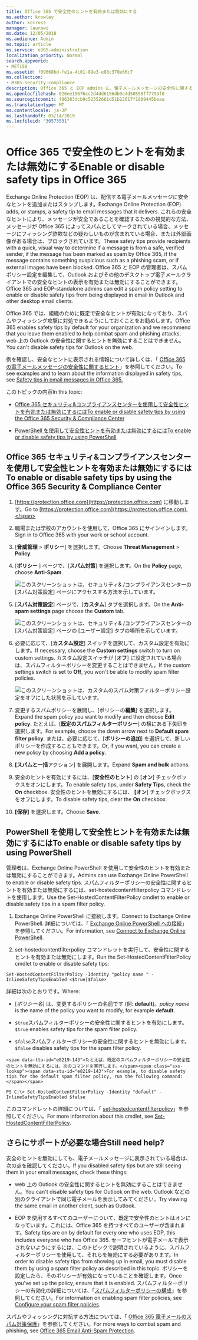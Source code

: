 ```yaml
---
title: Office 365 で安全性のヒントを有効または無効にする
ms.author: krowley
author: kccross
manager: laurawi
ms.date: 12/05/2018
ms.audience: Admin
ms.topic: article
ms.service: o365-administration
localization_priority: Normal
search.appverid:
- MET150
ms.assetid: f09668bd-fe1a-4c01-89e3-e88c370e66c7
ms.collection:
- M365-security-compliance
description: Office 365 と EOP admins に、電子メールメッセージの安全性に関するヒントを有効または無効にする方法を伝えます。
ms.openlocfilehash: 020ee15676cc2d4dd6156db9e4d50558ff7793f0
ms.sourcegitcommit: f86383dcb9c52352661d51b22617f1809445beaa
ms.translationtype: MT
ms.contentlocale: ja-JP
ms.lasthandoff: 03/14/2019
ms.locfileid: "30573531"
---
```

# <a name="enable-or-disable-safety-tips-in-office-365"></a><span data-ttu-id="e8219-103">Office 365 で安全性のヒントを有効または無効にする</span><span class="sxs-lookup"><span data-stu-id="e8219-103">Enable or disable safety tips in Office 365</span></span>

<span data-ttu-id="e8219-104">Exchange Online Protection (EOP) は、配信する電子メールメッセージに安全なヒントを追加またはスタンプします。</span><span class="sxs-lookup"><span data-stu-id="e8219-104">Exchange Online Protection (EOP) adds, or stamps, a safety tip to email messages that it delivers.</span></span> <span data-ttu-id="e8219-105">これらの安全なヒントにより、メッセージが安全であることを確認するための視覚的な方法、メッセージが Office 365 によってスパムとしてマークされている場合、メッセージにフィッシング詐欺などの疑わしいものが含まれている場合、または外部画像がある場合は、ブロックされています。</span><span class="sxs-lookup"><span data-stu-id="e8219-105">These safety tips provide recipients with a quick, visual way to determine if a message is from a safe, verified sender, if the message has been marked as spam by Office 365, if the message contains something suspicious such as a phishing scam, or if external images have been blocked.</span></span> <span data-ttu-id="e8219-106">Office 365 と EOP の管理者は、スパムポリシー設定を編集して、Outlook およびその他のデスクトップ電子メールクライアントでの安全なヒントの表示を有効または無効にすることができます。</span><span class="sxs-lookup"><span data-stu-id="e8219-106">Office 365 and EOP-standalone admins can edit a spam policy setting to enable or disable safety tips from being displayed in email in Outlook and other desktop email clients.</span></span> 
  
<span data-ttu-id="e8219-107">Office 365 では、組織のために既定で安全なヒントが有効になっており、スパムやフィッシング攻撃に対処できるようにしておくことをお勧めします。</span><span class="sxs-lookup"><span data-stu-id="e8219-107">Office 365 enables safety tips by default for your organization and we recommend that you leave them enabled to help combat spam and phishing attacks.</span></span> <span data-ttu-id="e8219-108">web 上の Outlook の安全性に関するヒントを無効にすることはできません。</span><span class="sxs-lookup"><span data-stu-id="e8219-108">You can't disable safety tips for Outlook on the web.</span></span>
  
<span data-ttu-id="e8219-109">例を確認し、安全なヒントに表示される情報について詳しくは、「 [Office 365 の電子メールメッセージの安全性に関するヒント](safety-tips-in-office-365.md)」を参照してください。</span><span class="sxs-lookup"><span data-stu-id="e8219-109">To see examples and to learn about the information displayed in safety tips, see [Safety tips in email messages in Office 365.](safety-tips-in-office-365.md)</span></span>
  
<span data-ttu-id="e8219-110">このトピックの内容</span><span class="sxs-lookup"><span data-stu-id="e8219-110">In this topic:</span></span>
  
- [<span data-ttu-id="e8219-111">Office 365 セキュリティ&amp;コンプライアンスセンターを使用して安全性ヒントを有効または無効にするには</span><span class="sxs-lookup"><span data-stu-id="e8219-111">To enable or disable safety tips by using the Office 365 Security &amp; Compliance Center</span></span>](enable-or-disable-safety-tips.md#SandCCsafetytip)
    
- [<span data-ttu-id="e8219-112">PowerShell を使用して安全性ヒントを有効または無効にするには</span><span class="sxs-lookup"><span data-stu-id="e8219-112">To enable or disable safety tips by using PowerShell</span></span>](enable-or-disable-safety-tips.md#pshellsafetytip)
    
## <a name="to-enable-or-disable-safety-tips-by-using-the-office-365-security-amp-compliance-center"></a><span data-ttu-id="e8219-113">Office 365 セキュリティ&amp;コンプライアンスセンターを使用して安全性ヒントを有効または無効にするには</span><span class="sxs-lookup"><span data-stu-id="e8219-113">To enable or disable safety tips by using the Office 365 Security &amp; Compliance Center</span></span>
<span data-ttu-id="e8219-114"><a name="SandCCsafetytip"> </a></span><span class="sxs-lookup"><span data-stu-id="e8219-114"></span></span>

1. <span data-ttu-id="e8219-115">[https://protection.office.com](https://protection.office.com) に移動します。</span><span class="sxs-lookup"><span data-stu-id="e8219-115">Go to [https://protection.office.com](https://protection.office.com).</span></span>
    
2. <span data-ttu-id="e8219-116">職場または学校のアカウントを使用して、Office 365 にサインインします。</span><span class="sxs-lookup"><span data-stu-id="e8219-116">Sign in to Office 365 with your work or school account.</span></span>
    
3. <span data-ttu-id="e8219-117">[**脅威管理** \> **ポリシー**] を選択します。</span><span class="sxs-lookup"><span data-stu-id="e8219-117">Choose **Threat Management** \> **Policy**.</span></span> 
    
4. <span data-ttu-id="e8219-118">[**ポリシー** ] ページで、[**スパム対策**] を選択します。</span><span class="sxs-lookup"><span data-stu-id="e8219-118">On the **Policy** page, choose **Anti-Spam**.</span></span>
    
    ![このスクリーンショットは、セキュリティ&amp; /コンプライアンスセンターの [スパム対策設定] ページにアクセスする方法を示しています。](media/b8eb2ee3-2eb1-4ea2-b138-f6d7fb2e23de.png)
  
5. <span data-ttu-id="e8219-120">[**スパム対策設定**] ページで、[**カスタム**] タブを選択します。</span><span class="sxs-lookup"><span data-stu-id="e8219-120">On the **Anti-spam settings** page choose the **Custom** tab.</span></span> 
    
    ![このスクリーンショットは、セキュリティ&amp; /コンプライアンスセンターの [スパム対策設定] ページの [ユーザー設定] タブの場所を示しています。](media/1d688d23-e6f3-4de5-84a7-e8ce31786193.png)
  
6. <span data-ttu-id="e8219-122">必要に応じて、[**カスタム設定**] スイッチを選択して、カスタム設定を有効にします。</span><span class="sxs-lookup"><span data-stu-id="e8219-122">If necessary, choose the **Custom settings** switch to turn on custom settings.</span></span> <span data-ttu-id="e8219-123">カスタム設定スイッチが [**オフ**] に設定されている場合は、スパムフィルターポリシーを変更することはできません。</span><span class="sxs-lookup"><span data-stu-id="e8219-123">If the custom settings switch is set to **Off**, you won't be able to modify spam filter policies.</span></span>
    
    ![このスクリーンショットは、カスタムのスパム対策フィルターポリシー設定をオフにした状態を示しています。](media/94f900ad-b556-4a31-a3ac-acfcd72e71b8.png)
  
7. <span data-ttu-id="e8219-125">変更するスパムポリシーを展開し、[ポリシーの**編集**] を選択します。</span><span class="sxs-lookup"><span data-stu-id="e8219-125">Expand the spam policy you want to modify and then choose **Edit policy**.</span></span> <span data-ttu-id="e8219-126">たとえば、[**既定のスパムフィルターポリシー**] の横にある下矢印を選択します。</span><span class="sxs-lookup"><span data-stu-id="e8219-126">For example, choose the down arrow next to **Default spam filter policy**.</span></span> <span data-ttu-id="e8219-127">または、必要に応じて、[**ポリシーの追加**] を選択して、新しいポリシーを作成することもできます。</span><span class="sxs-lookup"><span data-stu-id="e8219-127">Or, if you want, you can create a new policy by choosing **Add a policy**.</span></span>
    
8. <span data-ttu-id="e8219-128">**[スパムと一括**アクション] を展開します。</span><span class="sxs-lookup"><span data-stu-id="e8219-128">Expand **Spam and bulk** actions.</span></span> 
    
9. <span data-ttu-id="e8219-129">安全のヒントを有効にするには、[**安全性のヒント**] の [**オン**] チェックボックスをオンにします。</span><span class="sxs-lookup"><span data-stu-id="e8219-129">To enable safety tips, under **Safety Tips**, check the **On** checkbox.</span></span> <span data-ttu-id="e8219-130">安全性のヒントを無効にするには、 **[オン**] チェックボックスをオフにします。</span><span class="sxs-lookup"><span data-stu-id="e8219-130">To disable safety tips, clear the **On** checkbox.</span></span> 
    
10. <span data-ttu-id="e8219-131">**[保存]** を選択します。</span><span class="sxs-lookup"><span data-stu-id="e8219-131">Choose **Save**.</span></span>
    
## <a name="to-enable-or-disable-safety-tips-by-using-powershell"></a><span data-ttu-id="e8219-132">PowerShell を使用して安全性ヒントを有効または無効にするには</span><span class="sxs-lookup"><span data-stu-id="e8219-132">To enable or disable safety tips by using PowerShell</span></span>
<span data-ttu-id="e8219-133"><a name="pshellsafetytip"> </a></span><span class="sxs-lookup"><span data-stu-id="e8219-133"></span></span>

<span data-ttu-id="e8219-134">管理者は、Exchange Online PowerShell を使用して安全性のヒントを有効または無効にすることができます。</span><span class="sxs-lookup"><span data-stu-id="e8219-134">Admins can use Exchange Online PowerShell to enable or disable safety tips.</span></span> <span data-ttu-id="e8219-135">スパムフィルターポリシーの安全性に関するヒントを有効または無効にするには、set-hostedcontentfilterpolicy コマンドレットを使用します。</span><span class="sxs-lookup"><span data-stu-id="e8219-135">Use the Set-HostedContentFilterPolicy cmdlet to enable or disable safety tips in a spam filter policy.</span></span>
  
1. <span data-ttu-id="e8219-136">Exchange Online PowerShell に接続します。</span><span class="sxs-lookup"><span data-stu-id="e8219-136">Connect to Exchange Online PowerShell.</span></span> <span data-ttu-id="e8219-137">詳細については、「 [Exchange Online PowerShell への接続](http://go.microsoft.com/fwlink/p/?LinkId=396554)」を参照してください。</span><span class="sxs-lookup"><span data-stu-id="e8219-137">For information, see [Connect to Exchange Online PowerShell](http://go.microsoft.com/fwlink/p/?LinkId=396554).</span></span>
    
2. <span data-ttu-id="e8219-138">set-hostedcontentfilterpolicy コマンドレットを実行して、安全性に関するヒントを有効または無効にします。</span><span class="sxs-lookup"><span data-stu-id="e8219-138">Run the Set-HostedContentFilterPolicy cmdlet to enable or disable safety tips:</span></span>
    
  ```
  Set-HostedContentFilterPolicy -Identity "policy name " -InlineSafetyTipsEnabled <$true|$false>
  ```

<span data-ttu-id="e8219-139">詳細は次のとおりです。</span><span class="sxs-lookup"><span data-stu-id="e8219-139">Where:</span></span>
    
  -  <span data-ttu-id="e8219-140">[*ポリシー名*] は、変更するポリシーの名前です (例: **default**)。</span><span class="sxs-lookup"><span data-stu-id="e8219-140">*policy name*  is the name of the policy you want to modify, for example **default**.</span></span>
    
  -  <span data-ttu-id="e8219-141">`$true`スパムフィルターポリシーの安全性に関するヒントを有効にします。</span><span class="sxs-lookup"><span data-stu-id="e8219-141">`$true` enables safety tips for the spam filter policy.</span></span> 
    
  -  <span data-ttu-id="e8219-142">`$false`スパムフィルターポリシーの安全性に関するヒントを無効にします。</span><span class="sxs-lookup"><span data-stu-id="e8219-142">`$false` disables safety tips for the spam filter policy.</span></span> 
    
    <span data-ttu-id="e8219-143">たとえば、既定のスパムフィルターポリシーの安全性のヒントを無効にするには、次のコマンドを実行します。</span><span class="sxs-lookup"><span data-stu-id="e8219-143">For example, to disable safety tips for the default spam filter policy, run the following command:</span></span>
    
  ```
  PS C:\> Set-HostedContentFilterPolicy -Identity "default" -InlineSafetyTipsEnabled $false
  ```

<span data-ttu-id="e8219-144">このコマンドレットの詳細については、「 [set-hostedcontentfilterpolicy](https://technet.microsoft.com/library/jj200781.aspx)」を参照してください。</span><span class="sxs-lookup"><span data-stu-id="e8219-144">For more information about this cmdlet, see [Set-HostedContentFilterPolicy](https://technet.microsoft.com/library/jj200781.aspx).</span></span>
    
## <a name="still-need-help"></a><span data-ttu-id="e8219-145">さらにサポートが必要な場合</span><span class="sxs-lookup"><span data-stu-id="e8219-145">Still need help?</span></span>
<span data-ttu-id="e8219-146"><a name="pshellsafetytip"> </a></span><span class="sxs-lookup"><span data-stu-id="e8219-146"></span></span>

<span data-ttu-id="e8219-147">安全のヒントを無効にしても、電子メールメッセージに表示されている場合は、次の点を確認してください。</span><span class="sxs-lookup"><span data-stu-id="e8219-147">If you disabled safety tips but are still seeing them in your email messages, check these things:</span></span>
  
- <span data-ttu-id="e8219-148">web 上の Outlook の安全性に関するヒントを無効にすることはできません。</span><span class="sxs-lookup"><span data-stu-id="e8219-148">You can't disable safety tips for Outlook on the web.</span></span> <span data-ttu-id="e8219-149">Outlook などの別のクライアントで同じ電子メールを表示してみてください。</span><span class="sxs-lookup"><span data-stu-id="e8219-149">Try viewing the same email in another client, such as Outlook.</span></span>
    
- <span data-ttu-id="e8219-150">EOP を使用するすべてのユーザーについて、既定で安全性のヒントはオンになっています。これには、Office 365 を持つすべてのユーザーが含まれます。</span><span class="sxs-lookup"><span data-stu-id="e8219-150">Safety tips are on by default for every one who uses EOP, this includes everyone who has Office 365.</span></span> <span data-ttu-id="e8219-151">セーフヒントが電子メールで表示されないようにするには、このトピックで説明されているように、スパムフィルターポリシーを使用して、それらを無効にする必要があります。</span><span class="sxs-lookup"><span data-stu-id="e8219-151">In order to disable safety tips from showing up in email, you must disable them by using a spam filter policy as described in this topic.</span></span> <span data-ttu-id="e8219-152">ポリシーを設定したら、そのポリシーが有効になっていることを確認します。</span><span class="sxs-lookup"><span data-stu-id="e8219-152">Once you've set up the policy, ensure that it is enabled.</span></span> <span data-ttu-id="e8219-153">スパムフィルターポリシーの有効化の詳細については、「[スパムフィルターポリシーの構成](https://technet.microsoft.com/library/jj200684.aspx)」を参照してください。</span><span class="sxs-lookup"><span data-stu-id="e8219-153">For information on enabling spam filter policies, see [Configure your spam filter policies](https://technet.microsoft.com/library/jj200684.aspx).</span></span>
    
<span data-ttu-id="e8219-154">スパムやフィッシングに対抗する方法については、「 [Office 365 電子メールのスパム対策保護](anti-spam-protection.md)」を参照してください。</span><span class="sxs-lookup"><span data-stu-id="e8219-154">For more ways to combat spam and phishing, see [Office 365 Email Anti-Spam Protection](anti-spam-protection.md).</span></span>
  

